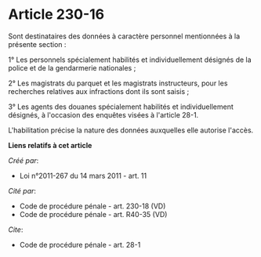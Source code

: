 # Article 230-16

Sont destinataires des données à caractère personnel mentionnées à la présente section : 

1° Les personnels spécialement habilités et individuellement désignés de la police et de la gendarmerie nationales ; 

2° Les magistrats du parquet et les magistrats instructeurs, pour les recherches relatives aux infractions dont ils sont
saisis ; 

3° Les agents des douanes spécialement habilités et individuellement désignés, à l'occasion des enquêtes visées à l'article
28-1.

L'habilitation précise la nature des données auxquelles elle autorise l'accès.

**Liens relatifs à cet article**

_Créé par_:

  - Loi n°2011-267 du 14 mars 2011 - art. 11

_Cité par_:

  - Code de procédure pénale - art. 230-18 (VD)
  - Code de procédure pénale - art. R40-35 (VD)

_Cite_:

  - Code de procédure pénale - art. 28-1
